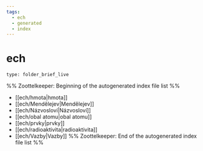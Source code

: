 ```yaml
---
tags:
  - ech
  - generated
  - index
---
```

# ech
```ccard
type: folder_brief_live
```
%% Zoottelkeeper: Beginning of the autogenerated index file list  %%
-  [[ech/hmota|hmota]]
-  [[ech/Mendělejev|Mendělejev]]
-  [[ech/Názvosloví|Názvosloví]]
-  [[ech/obal atomu|obal atomu]]
-  [[ech/prvky|prvky]]
-  [[ech/radioaktivita|radioaktivita]]
-  [[ech/Vazby|Vazby]]
%% Zoottelkeeper: End of the autogenerated index file list  %%
